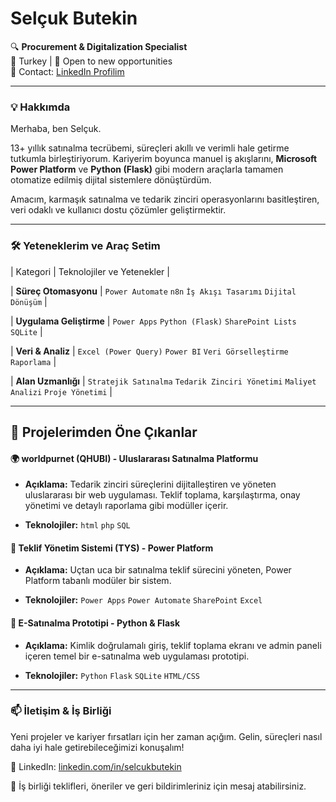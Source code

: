 # Selçuk Butekin

🔍 **Procurement & Digitalization Specialist**  
📍 Turkey | 💼 Open to new opportunities  
📧 Contact: [LinkedIn Profilim](https://www.linkedin.com/in/selcukbutekin/)

---
### 💡 Hakkımda

Merhaba, ben Selçuk.  

13+ yıllık satınalma tecrübemi, süreçleri akıllı ve verimli hale getirme tutkumla birleştiriyorum. Kariyerim boyunca manuel iş akışlarını, **Microsoft Power Platform** ve **Python (Flask)** gibi modern araçlarla tamamen otomatize edilmiş dijital sistemlere dönüştürdüm. 

Amacım, karmaşık satınalma ve tedarik zinciri operasyonlarını basitleştiren, veri odaklı ve kullanıcı dostu çözümler geliştirmektir.

---

### 🛠️ Yeteneklerim ve Araç Setim

| Kategori | Teknolojiler ve Yetenekler |

| **Süreç Otomasyonu** | `Power Automate` `n8n` `İş Akışı Tasarımı` `Dijital Dönüşüm` |

| **Uygulama Geliştirme** | `Power Apps` `Python (Flask)` `SharePoint Lists` `SQLite` |

| **Veri & Analiz** | `Excel (Power Query)` `Power BI` `Veri Görselleştirme` `Raporlama` |

| **Alan Uzmanlığı** | `Stratejik Satınalma` `Tedarik Zinciri Yönetimi` `Maliyet Analizi` `Proje Yönetimi` |

---

## 🚀 Projelerimden Öne Çıkanlar

#### 🌍 worldpurnet (QHUBI) - Uluslararası Satınalma Platformu

- **Açıklama:** Tedarik zinciri süreçlerini dijitalleştiren ve yöneten uluslararası bir web uygulaması. Teklif toplama, karşılaştırma, onay yönetimi ve detaylı raporlama gibi modüller içerir.
  
- **Teknolojiler:** `html` `php` `SQL`
  

#### 📄 Teklif Yönetim Sistemi (TYS) - Power Platform

- **Açıklama:** Uçtan uca bir satınalma teklif sürecini yöneten, Power Platform tabanlı modüler bir sistem.
  
- **Teknolojiler:** `Power Apps` `Power Automate` `SharePoint` `Excel`


#### 🐍 E-Satınalma Prototipi - Python & Flask

- **Açıklama:** Kimlik doğrulamalı giriş, teklif toplama ekranı ve admin paneli içeren temel bir e-satınalma web uygulaması prototipi.
  
- **Teknolojiler:** `Python` `Flask` `SQLite` `HTML/CSS`


---

### 📫 İletişim & İş Birliği

Yeni projeler ve kariyer fırsatları için her zaman açığım. Gelin, süreçleri nasıl daha iyi hale getirebileceğimizi konuşalım!

📎 LinkedIn: [linkedin.com/in/selcukbutekin](https://www.linkedin.com/in/selcukbutekin/)  

📝 İş birliği teklifleri, öneriler ve geri bildirimleriniz için mesaj atabilirsiniz.

